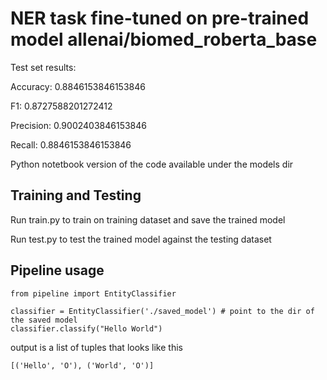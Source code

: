 # NER task fine-tuned on pre-trained model allenai/biomed_roberta_base

Test set results:

Accuracy: 0.8846153846153846

F1: 0.8727588201272412

Precision: 0.9002403846153846

Recall: 0.8846153846153846

Python notetbook version of the code available under the models dir

## Training and Testing

Run train.py to train on training dataset and save the trained model

Run test.py to test the trained model against the testing dataset

## Pipeline usage

```
from pipeline import EntityClassifier

classifier = EntityClassifier('./saved_model') # point to the dir of the saved model
classifier.classify("Hello World")
```
output is a list of tuples that looks like this
```
[('Hello', 'O'), ('World', 'O')]
```

